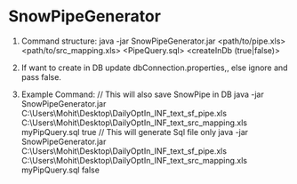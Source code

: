 # SnowPipeGenerator
1. Command structure:
   java -jar SnowPipeGenerator.jar <path/to/pipe.xls> <path/to/src_mapping.xls>  <PipeQuery.sql> <createInDb (true|false)>
   
2. If want to create in DB update dbConnection.properties<username>,<password>,<account> else ignore and pass false.

3. Example Command:
// This will also save SnowPipe in DB
java -jar SnowPipeGenerator.jar C:\\Users\\Mohit\\Desktop\\DailyOptIn_INF_text_sf_pipe.xls C:\\Users\\Mohit\\Desktop\\DailyOptIn_INF_text_src_mapping.xls  myPipQuery.sql true
// This will generate Sql file only
java -jar SnowPipeGenerator.jar C:\\Users\\Mohit\\Desktop\\DailyOptIn_INF_text_sf_pipe.xls C:\\Users\\Mohit\\Desktop\\DailyOptIn_INF_text_src_mapping.xls  myPipQuery.sql false
